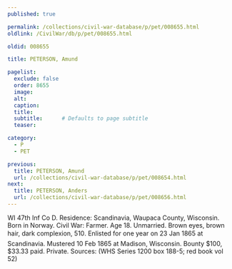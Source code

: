 ```yaml
---
published: true

permalink: /collections/civil-war-database/p/pet/008655.html
oldlink: /CivilWar/db/p/pet/008655.html

oldid: 008655

title: PETERSON, Amund

pagelist:
  exclude: false
  order: 8655
  image: 
  alt:
  caption:
  title:
  subtitle:      # Defaults to page subtitle
  teaser:

category: 
  - P 
  - PET

previous:
  title: PETERSON, Amund
  url: /collections/civil-war-database/p/pet/008654.html  
next:
  title: PETERSON, Anders
  url: /collections/civil-war-database/p/pet/008656.html   
---
```

WI 47th Inf Co D. Residence: Scandinavia, Waupaca County, Wisconsin. Born in Norway. Civil War: Farmer. Age 18. Unmarried. Brown eyes, brown hair, dark complexion, 5&#146;10&#148;. Enlisted for one year on 23 Jan 1865 at Scandinavia. Mustered 10 Feb 1865 at Madison, Wisconsin. Bounty $100, $33.33 paid. Private. Sources: (WHS Series 1200 box 188-5; red book vol 52)
